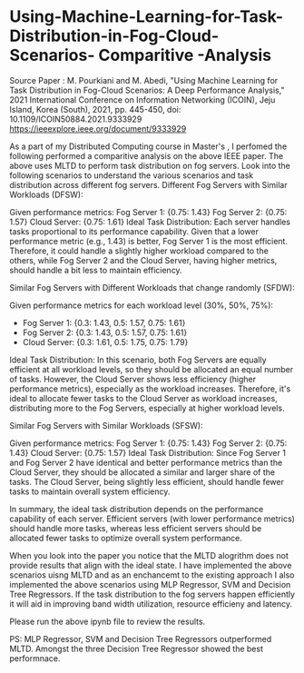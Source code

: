 # Using-Machine-Learning-for-Task-Distribution-in-Fog-Cloud-Scenarios- Comparitive -Analysis
Source Paper : M. Pourkiani and M. Abedi, "Using Machine Learning for Task Distribution in Fog-Cloud Scenarios: A Deep Performance Analysis," 2021 International Conference on Information Networking (ICOIN), Jeju Island, Korea (South), 2021, pp. 445-450, doi: 10.1109/ICOIN50884.2021.9333929
https://ieeexplore.ieee.org/document/9333929

As a part of my Distributed Computing course in Master's , I perfomed the following performed a comparitive analysis on the above IEEE paper. 
The above uses MLTD to perform task distribution on fog servers. Look into the following scenarios to understand the various scenarios and task distribution across different fog servers.
Different Fog Servers with Similar Workloads (DFSW):

Given performance metrics:
Fog Server 1: {0.75: 1.43}
Fog Server 2: {0.75: 1.57}
Cloud Server: {0.75: 1.61}
Ideal Task Distribution: Each server handles tasks proportional to its performance capability. Given that a lower performance metric (e.g., 1.43) is better, Fog Server 1 is the most efficient. Therefore, it could handle a slightly higher workload compared to the others, while Fog Server 2 and the Cloud Server, having higher metrics, should handle a bit less to maintain efficiency.

Similar Fog Servers with Different Workloads that change randomly (SFDW):

Given performance metrics for each workload level (30%,
50%, 75%):
- Fog Server 1: {0.3: 1.43, 0.5: 1.57, 0.75: 1.61}
- Fog Server 2: {0.3: 1.43, 0.5: 1.57, 0.75: 1.61}
- Cloud Server: {0.3: 1.61, 0.5: 1.75, 0.75: 1.79}

Ideal Task Distribution: In this scenario, both Fog Servers are equally efficient at all workload levels, so they should be allocated an equal number of tasks. However, the Cloud Server shows less efficiency (higher performance metrics), especially as the workload increases. Therefore, it's ideal to allocate fewer tasks to the Cloud Server as workload increases, distributing more to the Fog Servers, especially at higher workload levels.

Similar Fog Servers with Similar Workloads (SFSW):

Given performance metrics:
Fog Server 1: {0.75: 1.43}
Fog Server 2: {0.75: 1.43}
Cloud Server: {0.75: 1.57}
Ideal Task Distribution: Since Fog Server 1 and Fog Server 2 have identical and better performance metrics than the Cloud Server, they should be allocated a similar and larger share of the tasks. The Cloud Server, being slightly less efficient, should handle fewer tasks to maintain overall system efficiency.

In summary, the ideal task distribution depends on the performance capability of each server. Efficient servers (with lower performance metrics) should handle more tasks, whereas less efficient servers should be allocated fewer tasks to optimize overall system performance.

When you look into the paper you notice that the MLTD alogrithm does not provide results that align with the ideal state. I have implemented the above scenarios uisng MLTD and as an enchancemt to the existing approach I also implemented the above scenarios using MLP Regressor, SVM and Decision Tree Regressors. If the task distribution to the fog servers happen efficiently it will aid in improving band width utilization, resource efficieny and latency.

Please run the above ipynb file to review the results.

PS:  MLP Regressor, SVM and Decision Tree Regressors outperformed MLTD. Amongst the three Decision Tree Regressor showed the best performnace.

